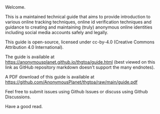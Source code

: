 Welcome.

This is a maintained technical guide that aims to provide introduction to various online tracking techniques, online id verification techniques and guidance to creating and maintaining (truly) anonymous online identities including social media accounts safely and legally.

This guide is open-source, licensed under cc-by-4.0 (Creative Commons Attribution 4.0 International).

The guide is available at <https://anonymousplanet.github.io/thgtoa/guide.html> (best viewed on this link as GitHub repository markdown doesn't support the many endnotes).

A PDF download of this guide is available at <https://github.com/AnonymousPlanet/thgtoa/raw/main/guide.pdf>

Feel free to submit issues using Github Issues or discuss using Github Discussions.

Have a good read.
